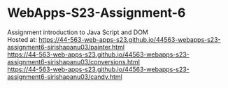 
# WebApps-S23-Assignment-6
Assignment introduction to Java Script and DOM <br>
Hosted at: https://44-563-web-apps-s23.github.io/44563-webapps-s23-assignment6-sirishapanu03/painter.html <br>
https://44-563-web-apps-s23.github.io/44563-webapps-s23-assignment6-sirishapanu03/conversions.html <br>
https://44-563-web-apps-s23.github.io/44563-webapps-s23-assignment6-sirishapanu03/candy.html

